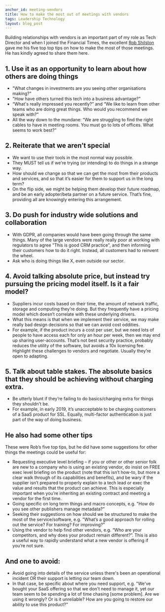 ```yaml
---
anchor_id: meeting-vendors
title: How to make the most out of meetings with vendors
tags: Leadership Technology
layout: blog_post
---
```


Building relationships with vendors is an important part of my role as Tech Director and when I joined the Financial Times, the excellent [Rob Shilston](https://twitter.com/rtshilston) gave me his five top top tips on how to make the most of those meetings. He has kindly agreed to share them here.

## 1. Use it as an opportunity to learn about how others are doing things

- "What changes in investments are you seeing other organisations making?"
- "How have others turned this tech into a business advantage?"
- “What's really impressed you recently?” and “We like to learn from other teams who are doing great things. Who would you recommend we speak with?”
- All the way down to the mundane: “We are struggling to find the right cables to have in meeting rooms. You must go to lots of offices. What seems to work best?”

## 2. Reiterate that we aren’t special

- We want to use their tools in the most normal way possible.
- They MUST tell us if we're trying (or intending) to do things in a strange way.
- How should we change so that we can get the most from their products and services, and so that it’s easier for them to support us in the long term?
- On the flip side, we might be helping them develop their future roadmap, and be an early adopter/beta partner on a future service. That’s fine, providing all are knowingly entering this arrangement.

## 3. Do push for industry wide solutions and collaboration

- With GDPR, all companies would have been going through the same things. Many of the large vendors were really really poor at working with regulators to agree "This is good CRM practice", and then informing their customers how to do it right. Instead, all customers had to reinvent the wheel.
- Ask who is doing things like X, even outside our sector.

## 4. Avoid talking absolute price, but instead try pursuing the pricing model itself. Is it a fair model?

- Suppliers incur costs based on their time, the amount of network traffic, storage and computing they’re doing. But they frequently have a pricing model which doesn’t correlate with these underlying drivers.
- What this means is that when we implement their service, we may make really bad design decisions so that we can avoid cost oddities.
- For example, if the product incurs a cost per user, but we need lots of people to have access each for only an hour per week, then we may end up sharing user-accounts. That’s not best security practice, probably reduces the utility of the software, but avoids a 10x licensing fee. Highlight these challenges to vendors and negotiate. Usually they’re open to adapting.

## 5. Talk about table stakes. The absolute basics that they should be achieving without charging extra.

- Be utterly blunt if they’re failing to do basics/charging extra for things they shouldn't be.
- For example, in early 2019, it’s unacceptable to be charging customers of a SaaS product for SSL. Equally, multi-factor authentication is just part of the way of doing business.

## He also had some other tips

These were Rob’s five top tips, but he did have some suggestions for other things the meetings could be useful for:

- Requesting executive level briefing – if you or other or other senior folk are new to a company who is using an existing vendor, do insist on FREE exec level briefing on the product (note that this isn’t how-to, but more a clear walk through of its capabilities and benefits), and be wary if the supplier isn’t prepared to properly explain to a tech lead or exec the value and results that the product can achieve. This is especially important when you’re inheriting an existing contract and meeting a vendor for the first time.
- Going specific on long term things and macro concepts, e.g. "How do you see other publishers manage metadata?"
- Seeking their suggestions on how should we be structured to make the most of the service/software, e.g. "What’s a good approach for rolling out the service? For training? For improving?"
- Using the vendor to help find other vendors, e.g. “Who are your competitors, and why does your product remain different?”. This is also a useful way to rapidly understand what a new vendor is offering if you’re not sure.

## And one to avoid:

- Avoid going into details of the service unless there's been an operational incident OR their support is letting our team down.
- In that case, be specific about where you need support, e.g. "We've bought your SaaS offering so that we don't need to manage it, yet our team seem to be spending a lot of time chasing [some problem]. Are we using it wrongly? Or is it unreliable? How are you going to restore our ability to use this product?"
